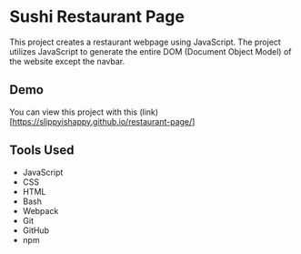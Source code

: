 # Sushi Restaurant Page

This project creates a restaurant webpage using JavaScript. The project utilizes JavaScript to generate the entire DOM (Document Object Model) of the website except the navbar.

## Demo

You can view this project with this (link)[https://slippyishappy.github.io/restaurant-page/]

## Tools Used

- JavaScript
- CSS
- HTML
- Bash
- Webpack
- Git
- GitHub
- npm

